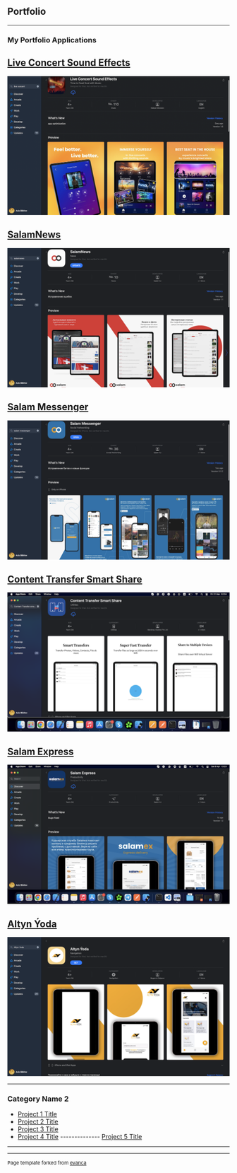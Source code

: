 ## Portfolio

---

### My Portfolio Applications

[Live Concert Sound Effects](https://apps.apple.com/us/app/live-concert-sound-effects/id1621842040)
---
<img src="images/live-concert-app-store2.png?raw=true"/>


[SalamNews](https://apps.apple.com/ao/app/salamnews/id1637242577)
---
<img src="images/salam-news-app-store.png?raw=true"/>


[Salam Messenger](https://apps.apple.com/tm/app/salam-messenger/id1630651948)
---
<img src="images/salam-messenger-app-store.png?raw=true"/>


[Content Transfer Smart Share](https://apps.apple.com/us/app/content-transfer-smart-share/id1669141051)
---
<img src="images/content-transfer-smart-share-app-store.png?raw=true"/>


[Salam Express](https://apps.apple.com/tm/app/salam-express/id6447171216)
---
<img src="images/salam-express-app-store.png?raw=true"/>


[Altyn Ýoda](https://apps.apple.com/us/app/altyn-ýoda/id6449493886)
---
<img src="images/altyn-yoda-app-store.png?raw=true"/>

---

### Category Name 2

- [Project 1 Title](http://example.com/)
- [Project 2 Title](http://example.com/)
- [Project 3 Title](http://example.com/)
- [Project 4 Title](http://example.com/)
-------------- [Project 5 Title](http://example.com/)

---




---
<p style="font-size:11px">Page template forked from <a href="https://github.com/evanca/quick-portfolio">evanca</a></p>
<!-- Remove above link if you don't want to attibute -->
